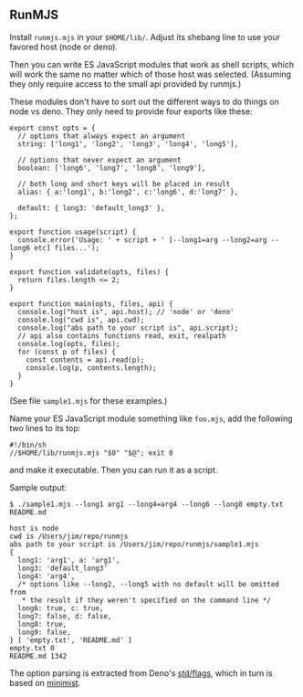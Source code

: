 ## RunMJS ##

Install `runmjs.mjs` in your `$HOME/lib/`. Adjust its shebang line to use your
favored host (node or deno).

Then you can write ES JavaScript modules that work as shell scripts, which will
work the same no matter which of those host was selected. (Assuming they only
require access to the small api provided by runmjs.)

These modules don't have to sort out the different ways to do things on node vs
deno. They only need to provide four exports like these:

```
export const opts = {
  // options that always expect an argument
  string: ['long1', 'long2', 'long3', 'long4', 'long5'],

  // options that never expect an argument
  boolean: ['long6', 'long7', 'long8', 'long9'],

  // both long and short keys will be placed in result
  alias: { a:'long1', b:'long2', c:'long6', d:'long7' },

  default: { long3: 'default_long3' },
};

export function usage(script) {
  console.error('Usage: ' + script + ' [--long1=arg --long2=arg --long6 etc] files...');
}

export function validate(opts, files) {
  return files.length <= 2;
}

export function main(opts, files, api) {
  console.log("host is", api.host); // 'node' or 'deno'
  console.log("cwd is", api.cwd);
  console.log("abs path to your script is", api.script);
  // api also contains functions read, exit, realpath
  console.log(opts, files);
  for (const p of files) {
    const contents = api.read(p);
    console.log(p, contents.length);
  }
}
```




(See file `sample1.mjs` for these examples.)

Name your ES JavaScript module something like `foo.mjs`, add the following two
lines to its top:

```
#!/bin/sh
//$HOME/lib/runmjs.mjs "$0" "$@"; exit 0
```

and make it executable. Then you can run it as a script.

Sample output:

```
$ ./sample1.mjs --long1 arg1 --long4=arg4 --long6 --long8 empty.txt README.md

host is node
cwd is /Users/jim/repo/runmjs
abs path to your script is /Users/jim/repo/runmjs/sample1.mjs
{
  long1: 'arg1', a: 'arg1',
  long3: 'default_long3'
  long4: 'arg4',
  /* options like --long2, --long5 with no default will be omitted from
   * the result if they weren't specified on the command line */
  long6: true, c: true,
  long7: false, d: false,
  long8: true,
  long9: false,
} [ 'empty.txt', 'README.md' ]
empty.txt 0
README.md 1342
```

The option parsing is extracted from Deno's
[std/flags](https://deno.land/std/flags/README.md), which in turn is based on
[minimist](https://github.com/substack/minimist).

